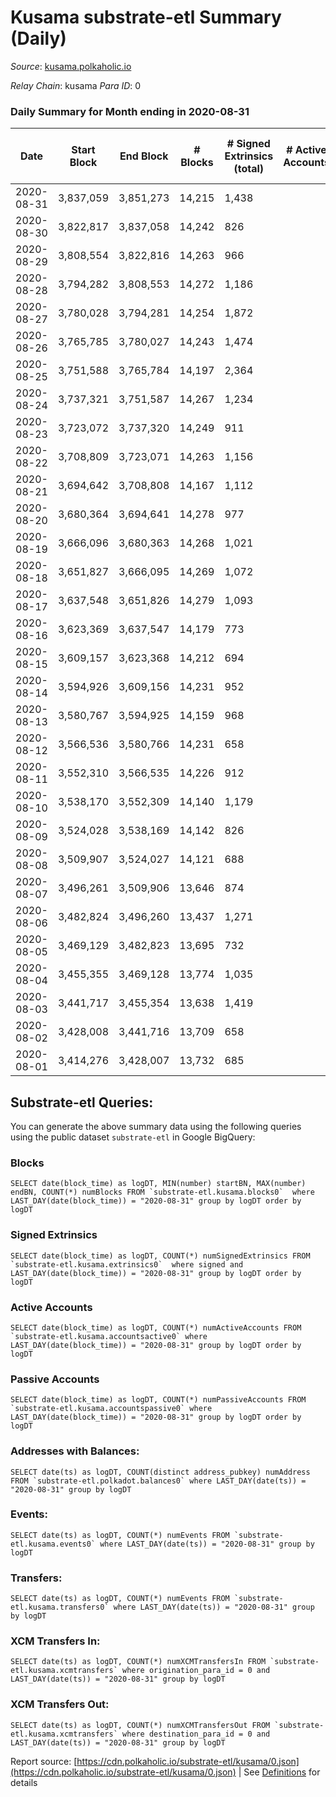 # Kusama substrate-etl Summary (Daily)

_Source_: [kusama.polkaholic.io](https://kusama.polkaholic.io)

*Relay Chain*: kusama
*Para ID*: 0



### Daily Summary for Month ending in 2020-08-31


| Date | Start Block | End Block | # Blocks | # Signed Extrinsics (total) | # Active Accounts | # Passive | # New | # Addresses with Balances | # Events | # Transfers | # XCM Transfers In | # XCM Transfers Out | Issues | 
| ---- | ----------- | --------- | -------- | --------------------------- | ----------------- | --------- | ----- | ------------------------- | -------- | ----------- | ------------------ | ------------------- | ------ |
| 2020-08-31 | 3,837,059 | 3,851,273 | 14,215 | 1,438 |  |  |  | 17,828 | 80,706 | 542 ($259,746,109.97) |   |   |  |
| 2020-08-30 | 3,822,817 | 3,837,058 | 14,242 | 826 |  |  |  |  | 72,513 | 267 ($16,469,239.73) |   |   |  |
| 2020-08-29 | 3,808,554 | 3,822,816 | 14,263 | 966 |  |  |  |  | 67,420 | 367 ($37,443,717.08) |   |   |  |
| 2020-08-28 | 3,794,282 | 3,808,553 | 14,272 | 1,186 |  |  |  |  | 77,360 | 392 ($17,488,532.40) |   |   |  |
| 2020-08-27 | 3,780,028 | 3,794,281 | 14,254 | 1,872 |  |  |  |  | 71,113 | 802 ($52,629,424.50) |   |   |  |
| 2020-08-26 | 3,765,785 | 3,780,027 | 14,243 | 1,474 |  |  |  |  | 80,601 | 626 ($92,713,606.80) |   |   |  |
| 2020-08-25 | 3,751,588 | 3,765,784 | 14,197 | 2,364 |  |  |  |  | 77,011 | 1,134 ($117,066,373.31) |   |   |  |
| 2020-08-24 | 3,737,321 | 3,751,587 | 14,267 | 1,234 |  |  |  |  | 70,474 | 541 ($54,863,039.56) |   |   |  |
| 2020-08-23 | 3,723,072 | 3,737,320 | 14,249 | 911 |  |  |  |  | 66,823 | 309 ($18,722,373.35) |   |   |  |
| 2020-08-22 | 3,708,809 | 3,723,071 | 14,263 | 1,156 |  |  |  |  | 71,049 | 418 ($65,073,660.73) |   |   |  |
| 2020-08-21 | 3,694,642 | 3,708,808 | 14,167 | 1,112 |  |  |  |  | 70,468 | 508 ($48,339,598.18) |   |   |  |
| 2020-08-20 | 3,680,364 | 3,694,641 | 14,278 | 977 |  |  |  |  | 65,574 | 319 ($35,276,127.35) |   |   |  |
| 2020-08-19 | 3,666,096 | 3,680,363 | 14,268 | 1,021 |  |  |  |  | 69,589 | 448 ($37,872,856.46) |   |   |  |
| 2020-08-18 | 3,651,827 | 3,666,095 | 14,269 | 1,072 |  |  |  |  | 71,085 | 412 ($39,845,607.45) |   |   |  |
| 2020-08-17 | 3,637,548 | 3,651,826 | 14,279 | 1,093 |  |  |  |  | 73,825 | 336 ($30,957,751.88) |   |   |  |
| 2020-08-16 | 3,623,369 | 3,637,547 | 14,179 | 773 |  |  |  |  | 62,239 | 292 ($13,033,111.78) |   |   |  |
| 2020-08-15 | 3,609,157 | 3,623,368 | 14,212 | 694 |  |  |  |  | 62,921 | 218 ($18,801,877.28) |   |   |  |
| 2020-08-14 | 3,594,926 | 3,609,156 | 14,231 | 952 |  |  |  |  | 62,623 | 344 ($11,139,243.56) |   |   |  |
| 2020-08-13 | 3,580,767 | 3,594,925 | 14,159 | 968 |  |  |  |  | 71,697 | 252 ($22,946,662.66) |   |   |  |
| 2020-08-12 | 3,566,536 | 3,580,766 | 14,231 | 658 |  |  |  |  | 61,339 | 257 ($15,252,052.69) |   |   |  |
| 2020-08-11 | 3,552,310 | 3,566,535 | 14,226 | 912 |  |  |  |  | 63,509 | 360 ($28,713,644.93) |   |   |  |
| 2020-08-10 | 3,538,170 | 3,552,309 | 14,140 | 1,179 |  |  |  |  | 68,092 | 523 ($78,842,569.34) |   |   |  |
| 2020-08-09 | 3,524,028 | 3,538,169 | 14,142 | 826 |  |  |  |  | 61,378 | 303 ($12,855,368.12) |   |   |  |
| 2020-08-08 | 3,509,907 | 3,524,027 | 14,121 | 688 |  |  |  |  | 61,349 | 277 ($5,371,708.95) |   |   |  |
| 2020-08-07 | 3,496,261 | 3,509,906 | 13,646 | 874 |  |  |  |  | 61,504 | 344 ($14,843,613.72) |   |   |  |
| 2020-08-06 | 3,482,824 | 3,496,260 | 13,437 | 1,271 |  |  |  |  | 62,088 | 656 ($38,782,135.10) |   |   |  |
| 2020-08-05 | 3,469,129 | 3,482,823 | 13,695 | 732 |  |  |  |  | 60,527 | 276 ($14,201,084.03) |   |   |  |
| 2020-08-04 | 3,455,355 | 3,469,128 | 13,774 | 1,035 |  |  |  |  | 67,972 | 267 ($31,534,501.49) |   |   |  |
| 2020-08-03 | 3,441,717 | 3,455,354 | 13,638 | 1,419 |  |  |  |  | 70,724 | 399 ($41,921,888.90) |   |   |  |
| 2020-08-02 | 3,428,008 | 3,441,716 | 13,709 | 658 |  |  |  |  | 59,564 | 283 ($20,639,929.71) |   |   |  |
| 2020-08-01 | 3,414,276 | 3,428,007 | 13,732 | 685 |  |  |  |  | 58,109 | 265 ($23,336,075.62) |   |   |  |

## Substrate-etl Queries:
You can generate the above summary data using the following queries using the public dataset `substrate-etl` in Google BigQuery:


### Blocks
```
SELECT date(block_time) as logDT, MIN(number) startBN, MAX(number) endBN, COUNT(*) numBlocks FROM `substrate-etl.kusama.blocks0`  where LAST_DAY(date(block_time)) = "2020-08-31" group by logDT order by logDT
```


### Signed Extrinsics
```
SELECT date(block_time) as logDT, COUNT(*) numSignedExtrinsics FROM `substrate-etl.kusama.extrinsics0`  where signed and LAST_DAY(date(block_time)) = "2020-08-31" group by logDT order by logDT
```


### Active Accounts
```
SELECT date(block_time) as logDT, COUNT(*) numActiveAccounts FROM `substrate-etl.kusama.accountsactive0` where LAST_DAY(date(block_time)) = "2020-08-31" group by logDT order by logDT
```


### Passive Accounts
```
SELECT date(block_time) as logDT, COUNT(*) numPassiveAccounts FROM `substrate-etl.kusama.accountspassive0` where LAST_DAY(date(block_time)) = "2020-08-31" group by logDT order by logDT
```


### Addresses with Balances:
```
SELECT date(ts) as logDT, COUNT(distinct address_pubkey) numAddress FROM `substrate-etl.polkadot.balances0` where LAST_DAY(date(ts)) = "2020-08-31" group by logDT
```


### Events:
```
SELECT date(ts) as logDT, COUNT(*) numEvents FROM `substrate-etl.kusama.events0` where LAST_DAY(date(ts)) = "2020-08-31" group by logDT
```


### Transfers:
```
SELECT date(ts) as logDT, COUNT(*) numEvents FROM `substrate-etl.kusama.transfers0` where LAST_DAY(date(ts)) = "2020-08-31" group by logDT
```


### XCM Transfers In:
```
SELECT date(ts) as logDT, COUNT(*) numXCMTransfersIn FROM `substrate-etl.kusama.xcmtransfers` where origination_para_id = 0 and LAST_DAY(date(ts)) = "2020-08-31" group by logDT
```


### XCM Transfers Out:
```
SELECT date(ts) as logDT, COUNT(*) numXCMTransfersOut FROM `substrate-etl.kusama.xcmtransfers` where destination_para_id = 0 and LAST_DAY(date(ts)) = "2020-08-31" group by logDT
```



Report source: [https://cdn.polkaholic.io/substrate-etl/kusama/0.json](https://cdn.polkaholic.io/substrate-etl/kusama/0.json) | See [Definitions](/DEFINITIONS.md) for details
